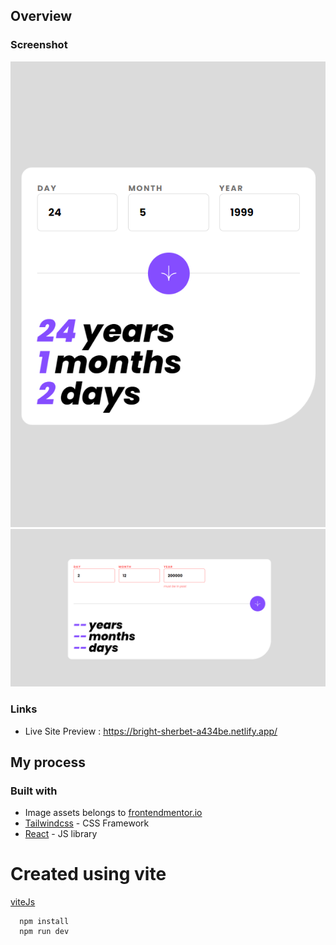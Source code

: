 ## Overview

### Screenshot

![](./screenshots/mobileView.png)
![](./screenshots/desktopView.png)

### Links

- Live Site Preview : https://bright-sherbet-a434be.netlify.app/

## My process

### Built with

- Image assets belongs to [frontendmentor.io](https://www.frontendmentor.io/challenges/interactive-rating-component-koxpeBUmI)
- [Tailwindcss](https://tailwindcss.com/) - CSS Framework
- [React](https://reactjs.org/) - JS library

# Created using vite

[viteJs](https://vitejs.dev/)

```
  npm install
  npm run dev
```
